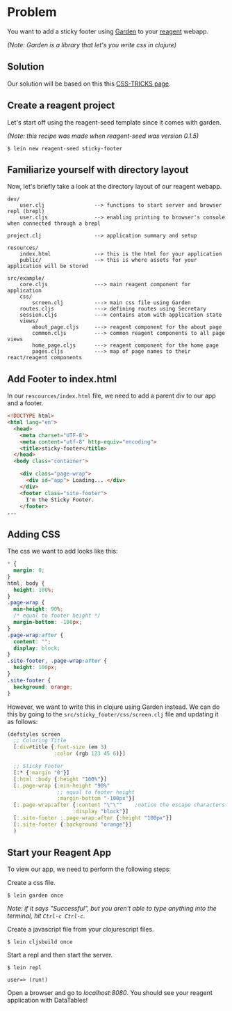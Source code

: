 # Problem

You want to add a sticky footer using [Garden](https://github.com/noprompt/garden) to your [reagent](https://github.com/holmsand/reagent) webapp.

*(Note: Garden is a library that let's you write css in clojure)*

## Solution

Our solution will be based on this this [CSS-TRICKS page](http://css-tricks.com/snippets/css/sticky-footer/).

## Create a reagent project

Let's start off using the reagent-seed template since it comes with garden.

*(Note: this recipe was made when reagent-seed was version 0.1.5)*

```
$ lein new reagent-seed sticky-footer
```

## Familiarize yourself with directory layout

Now, let's briefly take a look at the directory layout of our reagent webapp.

```
dev/
    user.clj                --> functions to start server and browser repl (brepl)
    user.cljs               --> enabling printing to browser's console when connected through a brepl

project.clj                 --> application summary and setup

resources/
    index.html              --> this is the html for your application
    public/                 --> this is where assets for your application will be stored

src/example/
    core.cljs               ---> main reagent component for application
    css/
        screen.clj          ---> main css file using Garden
    routes.cljs             ---> defining routes using Secretary
    session.cljs            ---> contains atom with application state
    views/
        about_page.cljs     ---> reagent component for the about page
    	common.cljs         ---> common reagent components to all page views
    	home_page.cljs      ---> reagent component for the home page
    	pages.cljs          ---> map of page names to their react/reagent components
```

## Add Footer to index.html

In our `rescources/index.html` file, we need to add a parent div to our app and a footer.

```html
<!DOCTYPE html>
<html lang="en">
  <head>
    <meta charset="UTF-8">
    <meta content="utf-8" http-equiv="encoding">  
    <title>sticky-footer</title>
  </head>
  <body class="container">

    <div class="page-wrap">
      <div id="app"> Loading... </div>
    </div>
    <footer class="site-footer">
      I'm the Sticky Footer.
    </footer>
...
```

## Adding CSS

The css we want to add looks like this:

```css
* {
  margin: 0;
}
html, body {
  height: 100%;
}
.page-wrap {
  min-height: 90%;
  /* equal to footer height */
  margin-bottom: -100px; 
}
.page-wrap:after {
  content: "";
  display: block;
}
.site-footer, .page-wrap:after {
  height: 100px; 
}
.site-footer {
  background: orange;
}
```

However, we want to write this in clojure using Garden instead.  We can do this by going to the `src/sticky_footer/css/screen.clj` file and updating it as follows:

```clojure
(defstyles screen
  ;; Coloring Title
  [:div#title {:font-size (em 3)
               :color (rgb 123 45 6)}]

  ;; Sticky Footer
  [:* {:margin "0"}]
  [:html :body {:height "100%"}]
  [:.page-wrap {:min-height "90%"
                ;; equal to footer height
                :margin-bottom "-100px"}]
  [:.page-wrap:after {:content "\"\""    ;notice the escape characters
                     :display "block"}]
  [:.site-footer :.page-wrap:after {:height "100px"}]
  [:.site-footer {:background "orange"}]
  )
```

## Start your Reagent App

To view our app, we need to perform the following steps:

Create a css file.

```
$ lein garden once
```

*Note: if it says "Successful", but you aren't able to type anything into the terminal, hit `Ctrl-c Ctrl-c`.*

Create a javascript file from your clojurescript files.

```
$ lein cljsbuild once
```

Start a repl and then start the server.

```
$ lein repl

user=> (run!)
```

Open a browser and go to *localhost:8080*. You should see your reagent application with DataTables!
